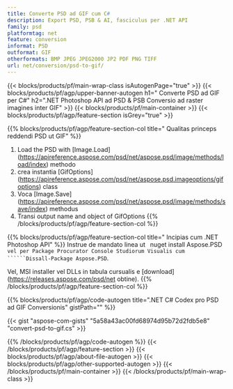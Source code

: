 ```yaml
---
title: Converte PSD ad GIF cum C#
description: Export PSD, PSB & AI, fasciculus per .NET API
family: psd
platformtag: net
feature: conversion
informat: PSD
outformat: GIF
otherformats: BMP JPEG JPEG2000 JP2 PDF PNG TIFF
url: net/conversion/psd-to-gif/
---
```


{{< blocks/products/pf/main-wrap-class isAutogenPage="true" >}}
{{< blocks/products/pf/agp/upper-banner-autogen h1=" Converte PSD ad GIF per C#" h2=".NET Photoshop API ad PSD & PSB Conversio ad raster imagines inter GIF" >}}
{{< blocks/products/pf/main-container >}}
{{< blocks/products/pf/agp/feature-section isGrey="true" >}}

{{% blocks/products/pf/agp/feature-section-col title=" Qualitas princeps reddendi PSD ut GIF" %}}
1. Load the PSD with [Image.Load] (https://apireference.aspose.com/psd/net/aspose.psd/image/methods/load/index) methodo
1. crea instantia [GifOptions] (https://apireference.aspose.com/psd/net/aspose.psd.imageoptions/gifoptions) class
1. Voca [Image.Save] (https://apireference.aspose.com/psd/net/aspose.psd/image/methods/save/index) methodus
1. Transi output name and object of GifOptions
{{% /blocks/products/pf/agp/feature-section-col %}}

{{% blocks/products/pf/agp/feature-section-col title=" Incipias cum .NET Photoshop API" %}}
Instrue de mandato linea ut ` `nuget install Aspose.PSD``` vel per Package Procurator Console Studiorum Visualis cum ``````Dissall-Package Aspose.PSD```.

Vel, MSI installer vel DLLs in tabula cursualis e [download](https://releases.aspose.com/psd/net obtine).
{{% /blocks/products/pf/agp/feature-section-col %}}

{{% blocks/products/pf/agp/code-autogen title=".NET C# Codex pro PSD ad GIF Conversionis" gistPath="" %}}

{{< gist "aspose-com-gists" "5a58a43ac00fd68974d95b72d2fdb5e8" "convert-psd-to-gif.cs" >}}

{{% /blocks/products/pf/agp/code-autogen %}}
{{< /blocks/products/pf/agp/feature-section >}}
{{< blocks/products/pf/agp/about-file-autogen >}}
{{< blocks/products/pf/agp/other-supported-autogen >}}
{{< /blocks/products/pf/main-container >}}
{{< /blocks/products/pf/main-wrap-class >}}

